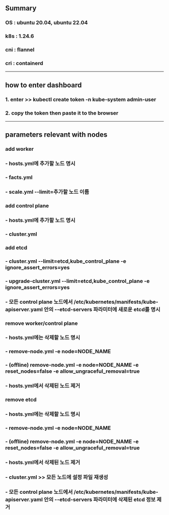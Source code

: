 ## Summary
### OS : ubuntu 20.04, ubuntu 22.04
### k8s : 1.24.6
### cni : flannel
### cri : containerd
-------------------------------
## how to enter dashboard
### 1. enter >> kubectl create token -n kube-system admin-user
### 2. copy the token then paste it to the browser
-------------------------------
## parameters relevant with nodes
### add worker
### - hosts.yml에 추가할 노드 명시
### - facts.yml
### - scale.yml --limit=추가할 노드 이름

### add control plane
### - hosts.yml에 추가할 노드 명시
### - cluster.yml

### add etcd
### - cluster.yml --limit=etcd,kube_control_plane -e ignore_assert_errors=yes
### - upgrade-cluster.yml --limit=etcd,kube_control_plane -e ignore_assert_errors=yes
### - 모든 control plane 노드에서 /etc/kubernetes/manifests/kube-apiserver.yaml 안의 --etcd-servers 파라미터에 새로운 etcd를 명시

### remove worker/control plane
### - hosts.yml에는 삭제할 노드 명시
### - remove-node.yml -e node=NODE_NAME
### - (offline) remove-node.yml -e node=NODE_NAME -e reset_nodes=false -e allow_ungraceful_removal=true
### - hosts.yml에서 삭제된 노드 제거

### remove etcd
### - hosts.yml에는 삭제할 노드 명시
### - remove-node.yml -e node=NODE_NAME
### - (offline) remove-node.yml -e node=NODE_NAME -e reset_nodes=false -e allow_ungraceful_removal=true
### - hosts.yml에서 삭제된 노드 제거
### - cluster.yml >> 모든 노드에 설정 파일 재생성
### - 모든 control plane 노드에서 /etc/kubernetes/manifests/kube-apiserver.yaml 안의 --etcd-servers 파라미터에 삭제된 etcd 정보 제거
